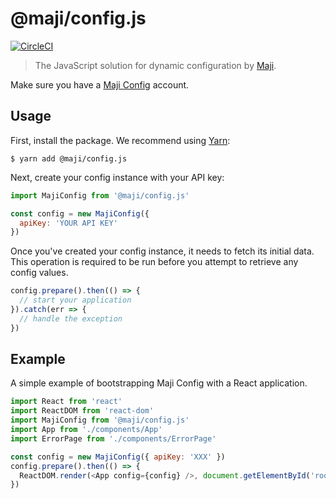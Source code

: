 # @maji/config.js

[![CircleCI](https://circleci.com/gh/majisoftware/config.js.svg?style=svg)](https://circleci.com/gh/majisoftware/config.js)

> The JavaScript solution for dynamic configuration by [Maji](https://maji.cloud/).

Make sure you have a [Maji Config](https://maji.cloud/products/config) account.

## Usage

First, install the package. We recommend using [Yarn](https://yarnpkg.com/):

```
$ yarn add @maji/config.js
```

Next, create your config instance with your API key:

```js
import MajiConfig from '@maji/config.js'

const config = new MajiConfig({
  apiKey: 'YOUR API KEY'
})
```

Once you've created your config instance, it needs to fetch its initial data. This operation is required to be run before you attempt to retrieve any config values.

```js
config.prepare().then(() => {
  // start your application
}).catch(err => {
  // handle the exception
})
```

## Example

A simple example of bootstrapping Maji Config with a React application.

```js
import React from 'react'
import ReactDOM from 'react-dom'
import MajiConfig from '@maji/config.js'
import App from './components/App'
import ErrorPage from './components/ErrorPage'

const config = new MajiConfig({ apiKey: 'XXX' })
config.prepare().then(() => {
  ReactDOM.render(<App config={config} />, document.getElementById('root'))
})
```

